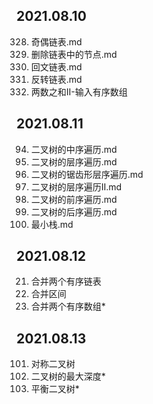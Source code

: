 ## 2021.08.10

328. 奇偶链表.md
237. 删除链表中的节点.md
234. 回文链表.md
206. 反转链表.md
167. 两数之和II-输入有序数组

## 2021.08.11

094. 二叉树的中序遍历.md
102. 二叉树的层序遍历.md
103. 二叉树的锯齿形层序遍历.md
107. 二叉树的层序遍历II.md
144. 二叉树的前序遍历.md
145. 二叉树的后序遍历.md
155. 最小栈.md

## 2021.08.12

021. 合并两个有序链表
056. 合并区间
088. 合并两个有序数组*

## 2021.08.13

101. 对称二叉树
104. 二叉树的最大深度*
110. 平衡二叉树*


